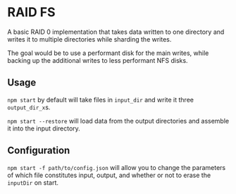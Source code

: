 # RAID FS

A basic RAID 0 implementation that takes data written to one directory and writes it to multiple directories while sharding the writes.

The goal would be to use a performant disk for the main writes, while backing up the additional writes to less performant NFS disks.


## Usage

`npm start` by default will take files in `input_dir` and write it three `output_dir_x`s.

`npm start --restore` will load data from the output directories and assemble it into the input directory.

## Configuration

`npm start -f path/to/config.json` will allow you to change the parameters of which file constitutes input, output, and whether or not to erase the `inputDir` on start.

